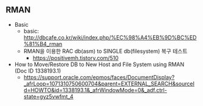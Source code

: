 ## RMAN
* Basic 
  * basic: http://dbcafe.co.kr/wiki/index.php/%EC%98%A4%EB%9D%BC%ED%81%B4_rman
  * RMAN을 이용한 RAC db(asm) to SINGLE db(filesystem) 복구 테스트
    * https://positivemh.tistory.com/510
* How to Move/Restore DB to New Host and File System using RMAN (Doc ID 1338193.1)
  * https://support.oracle.com/epmos/faces/DocumentDisplay?_afrLoop=1071310750600704&parent=EXTERNAL_SEARCH&sourceId=HOWTO&id=1338193.1&_afrWindowMode=0&_adf.ctrl-state=gyz5vwfmt_4
